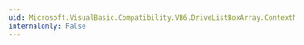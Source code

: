 ```yaml
---
uid: Microsoft.VisualBasic.Compatibility.VB6.DriveListBoxArray.ContextMenuChanged
internalonly: False
---
```

